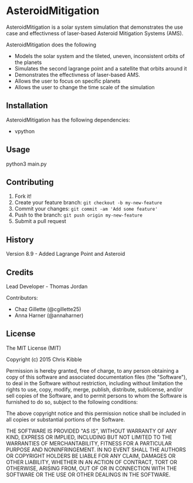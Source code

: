 # AsteroidMitigation
 
AsteroidMitigation is a solar system simulation that demonstrates the use case and effectivness of laser-based Asteroid Mitigation Systems (AMS). 

AsteroidMitigation does the following  
- Models the solar system and the tileted, uneven, inconsistent orbits of the planets
- Simulates the second lagrange point and a satellite that orbits around it
- Demonstrates the effectivness of laser-based AMS. 
- Allows the user to focus on specific planets
- Allows the user to change the time scale of the simulation
 
## Installation
 
AsteroidMitigation has the following dependencies:
- vpython
 
## Usage
 
python3 main.py
 
## Contributing
 
1. Fork it!
2. Create your feature branch: `git checkout -b my-new-feature`
3. Commit your changes: `git commit -am 'Add some feature'`
4. Push to the branch: `git push origin my-new-feature`
5. Submit a pull request
 
## History
 
Version 8.9 - Added Lagrange Point and Asteroid
 
## Credits
 
Lead Developer - Thomas Jordan


Contributors:
- Chaz Gillette (@cgillette25)
- Anna Harner (@annaharner)
 
## License
 
The MIT License (MIT)

Copyright (c) 2015 Chris Kibble

Permission is hereby granted, free of charge, to any person obtaining a copy of this software and associated documentation files (the "Software"), to deal in the Software without restriction, including without limitation the rights to use, copy, modify, merge, publish, distribute, sublicense, and/or sell copies of the Software, and to permit persons to whom the Software is furnished to do so, subject to the following conditions:

The above copyright notice and this permission notice shall be included in all copies or substantial portions of the Software.

THE SOFTWARE IS PROVIDED "AS IS", WITHOUT WARRANTY OF ANY KIND, EXPRESS OR IMPLIED, INCLUDING BUT NOT LIMITED TO THE WARRANTIES OF MERCHANTABILITY, FITNESS FOR A PARTICULAR PURPOSE AND NONINFRINGEMENT. IN NO EVENT SHALL THE AUTHORS OR COPYRIGHT HOLDERS BE LIABLE FOR ANY CLAIM, DAMAGES OR OTHER LIABILITY, WHETHER IN AN ACTION OF CONTRACT, TORT OR OTHERWISE, ARISING FROM, OUT OF OR IN CONNECTION WITH THE SOFTWARE OR THE USE OR OTHER DEALINGS IN THE SOFTWARE.
